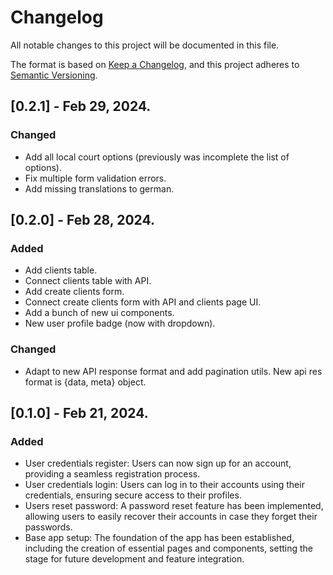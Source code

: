 # Changelog

All notable changes to this project will be documented in this file.

The format is based on [Keep a Changelog](https://keepachangelog.com/en/1.0.0/),
and this project adheres to [Semantic Versioning](https://semver.org/spec/v2.0.0.html).

## [0.2.1] - Feb 29, 2024.

### Changed

- Add all local court options (previously was incomplete the list of options).
- Fix multiple form validation errors.
- Add missing translations to german.

## [0.2.0] - Feb 28, 2024.

### Added

- Add clients table.
- Connect clients table with API.
- Add create clients form.
- Connect create clients form with API and clients page UI.
- Add a bunch of new ui components.
- New user profile badge (now with dropdown).

### Changed

- Adapt to new API response format and add pagination utils. New api res format is {data, meta} object.

## [0.1.0] - Feb 21, 2024.

### Added

- User credentials register: Users can now sign up for an account, providing a seamless registration process.
- User credentials login: Users can log in to their accounts using their credentials, ensuring secure access to their profiles.
- Users reset password: A password reset feature has been implemented, allowing users to easily recover their accounts in case they forget their passwords.
- Base app setup: The foundation of the app has been established, including the creation of essential pages and components, setting the stage for future development and feature integration.

